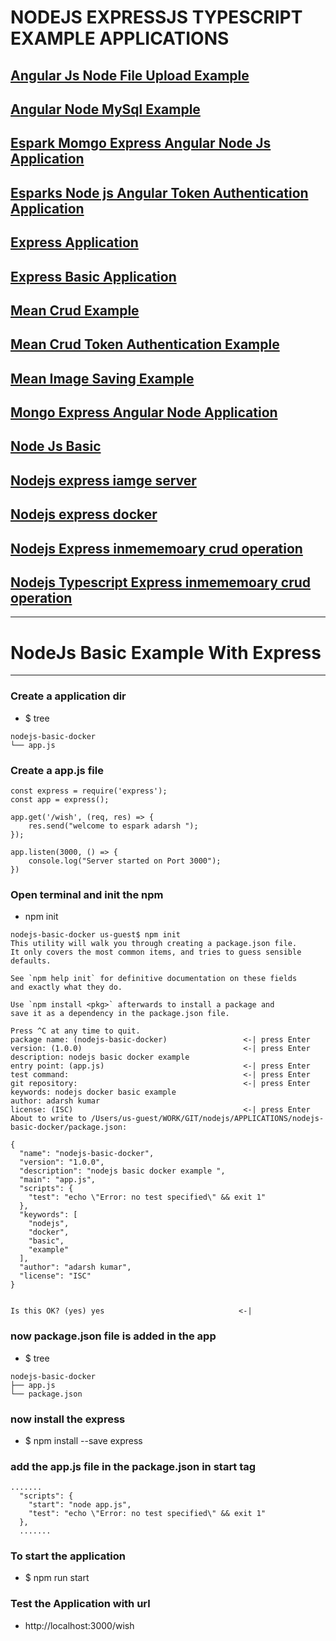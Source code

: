 
# NODEJS EXPRESSJS TYPESCRIPT EXAMPLE APPLICATIONS 




## [Angular Js Node File Upload Example](https://github.com/adarshkumarsingh83/nodejs/tree/master/APPLICATIONS/AngularJsNodeFileUploadExample)
## [Angular Node MySql Example](https://github.com/adarshkumarsingh83/nodejs/tree/master/APPLICATIONS/AngularNodeMySqlExample)
## [Espark Momgo Express Angular Node Js Application](https://github.com/adarshkumarsingh83/nodejs/tree/master/APPLICATIONS/EsparkMomgoExpressAngularNodeJsApplication)
## [Esparks Node js Angular Token Authentication Application](https://github.com/adarshkumarsingh83/nodejs/tree/master/APPLICATIONS/EsparksNodejsAngularTokenAuthenticationApplication)
## [Express Application](https://github.com/adarshkumarsingh83/nodejs/tree/master/APPLICATIONS/ExpressApplication)
## [Express Basic Application](https://github.com/adarshkumarsingh83/nodejs/tree/master/APPLICATIONS/ExpressBasicApplication)
## [Mean Crud Example](https://github.com/adarshkumarsingh83/nodejs/tree/master/APPLICATIONS/MeanCrudExample)
## [Mean Crud Token Authentication Example](https://github.com/adarshkumarsingh83/nodejs/tree/master/APPLICATIONS/MeanCrudTokenAuthenticationExample)
## [Mean Image Saving Example](https://github.com/adarshkumarsingh83/nodejs/tree/master/APPLICATIONS/MeanImageSavingExample)
## [Mongo Express Angular Node Application](https://github.com/adarshkumarsingh83/nodejs/tree/master/APPLICATIONS/MongoExpressAngularNodeApplication)
## [Node Js Basic](https://github.com/adarshkumarsingh83/nodejs/tree/master/APPLICATIONS/NodeJsBasic)
## [Nodejs express iamge server](https://github.com/adarshkumarsingh83/nodejs/tree/master/APPLICATIONS/image-server)
## [Nodejs express docker ](https://github.com/adarshkumarsingh83/nodejs/tree/master/APPLICATIONS/nodejs-docker)
## [Nodejs Express inmememoary crud operation](https://github.com/adarshkumarsingh83/nodejs/tree/master/APPLICATIONS/nodejs-express-crud)
## [Nodejs Typescript Express inmememoary crud operation](https://github.com/adarshkumarsingh83/nodejs/tree/master/APPLICATIONS/nodejs-ts-crud)

----

# NodeJs Basic Example With Express 

----

### Create a application dir 
* $ tree 
```
nodejs-basic-docker
└── app.js
```

### Create a app.js file 
````
const express = require('express');
const app = express();

app.get('/wish', (req, res) => {
    res.send("welcome to espark adarsh ");
});

app.listen(3000, () => {
    console.log("Server started on Port 3000");
})
````

### Open terminal and init the npm 
* npm init 
```
nodejs-basic-docker us-guest$ npm init 
This utility will walk you through creating a package.json file.
It only covers the most common items, and tries to guess sensible defaults.

See `npm help init` for definitive documentation on these fields
and exactly what they do.

Use `npm install <pkg>` afterwards to install a package and
save it as a dependency in the package.json file.

Press ^C at any time to quit.
package name: (nodejs-basic-docker)                 <-| press Enter 
version: (1.0.0) 									<-| press Enter 
description: nodejs basic docker example            
entry point: (app.js)                               <-| press Enter 
test command:                                       <-| press Enter 
git repository: 									<-| press Enter 
keywords: nodejs docker basic example 
author: adarsh kumar
license: (ISC)  									<-| press Enter 
About to write to /Users/us-guest/WORK/GIT/nodejs/APPLICATIONS/nodejs-basic-docker/package.json:

{
  "name": "nodejs-basic-docker",
  "version": "1.0.0",
  "description": "nodejs basic docker example ",
  "main": "app.js",
  "scripts": {
    "test": "echo \"Error: no test specified\" && exit 1"
  },
  "keywords": [
    "nodejs",
    "docker",
    "basic",
    "example"
  ],
  "author": "adarsh kumar",
  "license": "ISC"
}


Is this OK? (yes) yes                              <-| 
````

### now package.json file is added in the app 
* $ tree 
```
nodejs-basic-docker
├── app.js
└── package.json
```

### now install the express 
* $ npm install --save express 

### add the app.js file in the package.json in start tag 
```
.......
  "scripts": {
    "start": "node app.js",
    "test": "echo \"Error: no test specified\" && exit 1"
  },
  .......
```

### To start the application 
* $ npm run start 


### Test the Application with url 
* http://localhost:3000/wish
